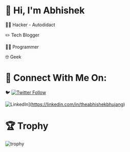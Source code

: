 
# 👋 Hi, I'm Abhishek

<!--
**theabhishekbhujang/theabhishekbhujang** is a ✨ _special_ ✨ repository because its `README.md` (this file) appears on your GitHub profile.

Here are some ideas to get you started:

- 🔭 I’m currently working on ...
- 🌱 I’m currently learning ...
- 👯 I’m looking to collaborate on ...
- 🤔 I’m looking for help with ...
- 💬 Ask me about ...
- 📫 How to reach me: ...
- 😄 Pronouns: ...
- ⚡ Fun fact: ...
-->

🐱‍💻 Hacker - Autodidact

:pencil2: Tech Blogger

👨‍💻 Programmer

🤓 Geek
# 🔎 Connect With Me On:

<!--:camera: Instagram: [@theabhishekbhujang](https://instagram.com/theabhishekbhujang)

:globe_with_meridians: Blog: [Medium](https://theabhishekbhujang.medium.com/)

:linkedin: LinkedIn: [@theabhishekbhujang](https://linkedin.com/in/theabhishekbhujang)
-->

:bird: [![Twitter Follow](https://img.shields.io/twitter/follow/theabhibhujang?style=social)](https://x.com/theabhibhujang)

![LinkedIn](https://img.shields.io/badge/LinkedIn-Connect-blue)](https://linkedin.com/in/theabhishekbhujang)



# :trophy: Trophy

![trophy](https://github-profile-trophy.vercel.app/?username=theabhishekbhujang&theme=onedark)
